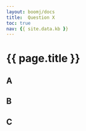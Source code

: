 ```yaml
---
layout: boomj/docs
title:  Question X
toc: true
nav: {{ site.data.kb }}
---
```


# {{ page.title }}

## A

## B

## C